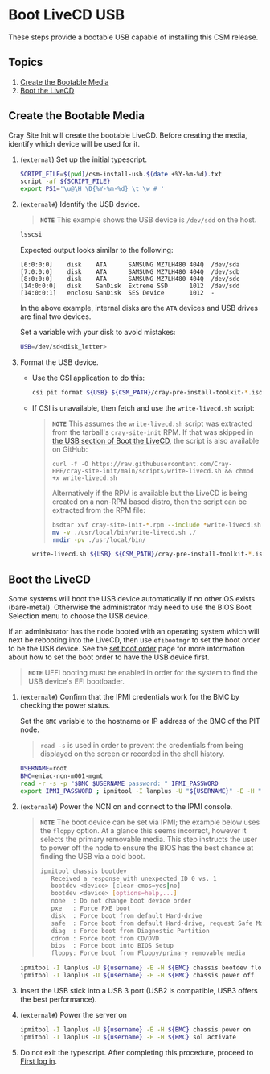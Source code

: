 # Boot LiveCD USB

These steps provide a bootable USB capable of installing this CSM release.

## Topics

1. [Create the Bootable Media](#create-the-bootable-media)
1. [Boot the LiveCD](#boot-the-livecd)

## Create the Bootable Media

Cray Site Init will create the bootable LiveCD. Before creating the media, identify
which device will be used for it.

1. (`external`) Set up the initial typescript.

   ```bash
   SCRIPT_FILE=$(pwd)/csm-install-usb.$(date +%Y-%m-%d).txt
   script -af ${SCRIPT_FILE}
   export PS1='\u@\H \D{%Y-%m-%d} \t \w # '
   ```

1. (`external#`) Identify the USB device.

   > **`NOTE`** This example shows the USB device is `/dev/sdd` on the host.

   ```bash
   lsscsi
   ```

   Expected output looks similar to the following:

      ```text
      [6:0:0:0]    disk    ATA      SAMSUNG MZ7LH480 404Q  /dev/sda
      [7:0:0:0]    disk    ATA      SAMSUNG MZ7LH480 404Q  /dev/sdb
      [8:0:0:0]    disk    ATA      SAMSUNG MZ7LH480 404Q  /dev/sdc
      [14:0:0:0]   disk    SanDisk  Extreme SSD      1012  /dev/sdd
      [14:0:0:1]   enclosu SanDisk  SES Device       1012  -
      ```

   In the above example, internal disks are the `ATA` devices and USB drives are final two devices.

   Set a variable with your disk to avoid mistakes:

   ```bash
   USB=/dev/sd<disk_letter>
   ```

1. Format the USB device.

    - Use the CSI application to do this:

        ```bash
        csi pit format ${USB} ${CSM_PATH}/cray-pre-install-toolkit-*.iso 50000
        ```

    - If CSI is unavailable, then fetch and use the `write-livecd.sh` script:

        > **`NOTE`** This assumes the `write-livecd.sh` script was extracted from the tarball's
        > `cray-site-init` RPM. If that was skipped in
        > [the USB section of Boot the LiveCD](../pre-installation.md#12-boot-the-livecd), the script
        > is also available on GitHub:
        >
        >    ```curl
        >    curl -f -O https://raw.githubusercontent.com/Cray-HPE/cray-site-init/main/scripts/write-livecd.sh && chmod +x write-livecd.sh
        >    ```
        >
        > Alternatively if the RPM is available but the LiveCD is being created on a non-RPM based distro,
        > then the script can be extracted from the RPM file:
        >
        >    ```bash
        >    bsdtar xvf cray-site-init-*.rpm --include *write-livecd.sh -C ./
        >    mv -v ./usr/local/bin/write-livecd.sh ./
        >    rmdir -pv ./usr/local/bin/
        >    ```
        >

        ```bash
        write-livecd.sh ${USB} ${CSM_PATH}/cray-pre-install-toolkit-*.iso 50000
        ```

## Boot the LiveCD

Some systems will boot the USB device automatically if no other OS exists (bare-metal). Otherwise the
administrator may need to use the BIOS Boot Selection menu to choose the USB device.

If an administrator has the node booted with an operating system which will next be rebooting into the LiveCD,
then use `efibootmgr` to set the boot order to be the USB device. See the
[set boot order](../../background/ncn_boot_workflow.md#setting-boot-order) page for more information about how to set the
boot order to have the USB device first.

> **`NOTE`** UEFI booting must be enabled in order for the system to find the USB device's EFI bootloader.

1. (`external#`) Confirm that the IPMI credentials work for the BMC by checking the power status.

   Set the `BMC` variable to the hostname or IP address of the BMC of the PIT node.

   > `read -s` is used in order to prevent the credentials from being displayed on the screen or recorded in the shell history.

   ```bash
   USERNAME=root
   BMC=eniac-ncn-m001-mgmt
   read -r -s -p "$BMC $USERNAME password: " IPMI_PASSWORD
   export IPMI_PASSWORD ; ipmitool -I lanplus -U "${USERNAME}" -E -H "${BMC}" chassis power status
   ```

1. (`external#`) Power the NCN on and connect to the IPMI console.

   > **`NOTE`** The boot device can be set via IPMI; the example below uses the `floppy` option. At a glance this seems incorrect,
   > however it selects the primary removable media. This step instructs the user to power off the node to ensure
   > the BIOS has the best chance at finding the USB via a cold boot.
   >
   > ```bash
   > ipmitool chassis bootdev
   >    Received a response with unexpected ID 0 vs. 1
   >    bootdev <device> [clear-cmos=yes|no]
   >    bootdev <device> [options=help,...]
   >    none  : Do not change boot device order
   >    pxe   : Force PXE boot
   >    disk  : Force boot from default Hard-drive
   >    safe  : Force boot from default Hard-drive, request Safe Mode
   >    diag  : Force boot from Diagnostic Partition
   >    cdrom : Force boot from CD/DVD
   >    bios  : Force boot into BIOS Setup
   >    floppy: Force boot from Floppy/primary removable media
   > ```

   ```bash
   ipmitool -I lanplus -U ${username} -E -H ${BMC} chassis bootdev floppy options=efiboot
   ipmitool -I lanplus -U ${username} -E -H ${BMC} chassis power off
   ```

1. Insert the USB stick into a USB 3 port (USB2 is compatible, USB3 offers the best performance).

1. (`external#`) Power the server on

   ```bash
   ipmitool -I lanplus -U ${username} -E -H ${BMC} chassis power on
   ipmitool -I lanplus -U ${username} -E -H ${BMC} sol activate
   ```

1. Do not exit the typescript. After completing this procedure, proceed to [First log in](../pre-installation.md#13-first-log-in).

